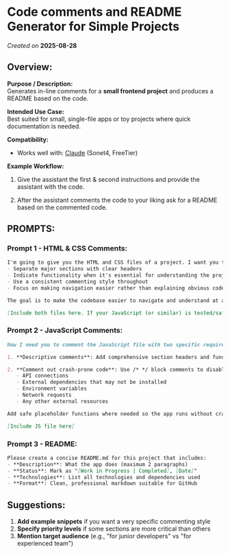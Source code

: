 # Code comments and README Generator for Simple Projects

_Created on_ **2025-08-28**

## Overview:

**Purpose / Description:**  
Generates in-line comments for a **small frontend project** and produces a README based on the code.

**Intended Use Case:**  
Best suited for small, single-file apps or toy projects where quick documentation is needed. 

**Compatibility:**  
- Works well with: [Claude](https://claude.ai/) (Sonet4, FreeTier)

**Example Workflow:**  
1. Give the assistant the first & second instructions and provide the assistant with the code.  

2. After the assistant comments the code to your liking ask for a README based on the commented code.


## PROMPTS:

### Prompt 1 - HTML & CSS Comments:

```markdown 
I'm going to give you the HTML and CSS files of a project. I want you to add brief inline comments that:
- Separate major sections with clear headers
- Indicate functionality when it's essential for understanding the project structure
- Use a consistent commenting style throughout
- Focus on making navigation easier rather than explaining obvious code

The goal is to make the codebase easier to navigate and understand at a glance.

[Include both files here. If your JavaScript (or similar) is tested/safe you can send it too. Untested code goes in a following prompt]
```

### Prompt 2 - JavaScript Comments:

```markdown
Now I need you to comment the JavaScript file with two specific requirements:

1. **Descriptive comments**: Add comprehensive section headers and functionality explanations using the same organization style as the previous files

2. **Comment out crash-prone code**: Use /* */ block comments to disable any sections that require:
   - API connections
   - External dependencies that may not be installed
   - Environment variables
   - Network requests
   - Any other external resources

Add safe placeholder functions where needed so the app runs without crashing during development.

[Include JS file here]
```

### Prompt 3 - README:

```markdown
Please create a concise README.md for this project that includes:
- **Description**: What the app does (maximum 2 paragraphs)
- **Status**: Mark as "[Work in Progress | Completed], [Date]"
- **Technologies**: List all technologies and dependencies used
- **Format**: Clean, professional markdown suitable for GitHub
```

## Suggestions:

1. **Add example snippets** if you want a very specific commenting style
2. **Specify priority levels** if some sections are more critical than others
3. **Mention target audience** (e.g., "for junior developers" vs "for experienced team")

